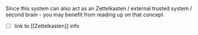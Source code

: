 Since this system can also act as an Zettelkasten / external trusted system / second brain - you may benefit from reading up on that concept
- [ ] link to [[Zettelkasten]] info
